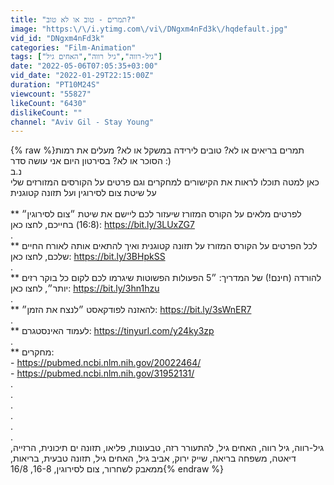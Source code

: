 ```yaml
---
title: "תמרים - טוב או לא טוב?"
image: "https:\/\/i.ytimg.com\/vi\/DNgxm4nFd3k\/hqdefault.jpg"
vid_id: "DNgxm4nFd3k"
categories: "Film-Animation"
tags: ["גיל-רווה","גיל רווה","האחים גיל"]
date: "2022-05-06T07:05:35+03:00"
vid_date: "2022-01-29T22:15:00Z"
duration: "PT10M24S"
viewcount: "55827"
likeCount: "6430"
dislikeCount: ""
channel: "Aviv Gil - Stay Young"
---
```

{% raw %}תמרים בריאים או לא? טובים לירידה במשקל או לא? מעלים את רמות הסוכר או לא? בסירטון היום אני עושה סדר :)<br />נ.ב<br />כאן למטה תוכלו לראות את הקישורים למחקרים וגם פרטים על הקורסים המזורזים שלי על שיטת צום לסירוגין ועל תזונה קטוגנית<br /><br />** לפרטים מלאים על הקורס המזורז שיעזור לכם ליישם את שיטת ״צום לסירוגין״ (16:8) בחייכם, לחצו כאן: <a rel="nofollow" target="blank" href="https://bit.ly/3LUxZG7">https://bit.ly/3LUxZG7</a><br />.<br />** לכל הפרטים על הקורס המזורז על תזונה קטוגנית ואיך להתאים אותה לאורח החיים שלכם, לחצו כאן: <a rel="nofollow" target="blank" href="https://bit.ly/3BHpkSS">https://bit.ly/3BHpkSS</a><br />.<br />** להורדה (חינם!) של המדריך: ״5 הפעולות הפשוטות שיגרמו לכם לקום כל בוקר רזים יותר״, לחצו כאן: <a rel="nofollow" target="blank" href="https://bit.ly/3hn1hzu">https://bit.ly/3hn1hzu</a><br />.<br />** להאזנה לפודקאסט ״לנצח את הזמן״: <a rel="nofollow" target="blank" href="https://bit.ly/3sWnER7">https://bit.ly/3sWnER7</a><br />.<br />** לעמוד האינסטגרם: <a rel="nofollow" target="blank" href="https://tinyurl.com/y24ky3zp">https://tinyurl.com/y24ky3zp</a><br />.<br />** מחקרים:<br />- <a rel="nofollow" target="blank" href="https://pubmed.ncbi.nlm.nih.gov/20022464/">https://pubmed.ncbi.nlm.nih.gov/20022464/</a><br />- <a rel="nofollow" target="blank" href="https://pubmed.ncbi.nlm.nih.gov/31952131/">https://pubmed.ncbi.nlm.nih.gov/31952131/</a><br />.<br />.<br />.<br />.<br />.<br />.<br />גיל-רווה, גיל רווה, האחים גיל, להתעורר רזה, טבעונות, פליאו, תזונה ים תיכונית, הרזייה, דיאטה, משפחה בריאה, שייק ירוק, אביב גיל, האחים גיל, תזונה טבעית, בריאות, ממאבק לשחרור, צום לסירוגין, 16-8, 16/8{% endraw %}
